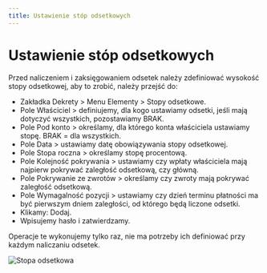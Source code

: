 ```yaml
---
title: Ustawienie stóp odsetkowych
---
```

# Ustawienie stóp odsetkowych

Przed naliczeniem i zaksięgowaniem odsetek należy zdefiniować wysokość stopy odsetkowej, aby to zrobić, należy przejść do:

- Zakładka Dekrety > Menu Elementy > Stopy odsetkowe.
- Pole Właściciel > definiujemy, dla kogo ustawiamy odsetki, jeśli mają dotyczyć wszystkich, pozostawiamy BRAK.
- Pole Pod konto > określamy, dla którego konta właściciela ustawiamy stopę. BRAK = dla wszystkich.
- Pole Data > ustawiamy datę obowiązywania stopy odsetkowej.
- Pole Stopa roczna > określamy stopę procentową.
- Pole Kolejność pokrywania > ustawiamy czy wpłaty właściciela mają najpierw pokrywać zaległość odsetkową, czy główną.
- Pole Pokrywanie ze zwrotów > określamy czy zwroty mają pokrywać zaległość odsetkową.
- Pole Wymagalność pozycji > ustawiamy czy dzień terminu płatności ma być pierwszym dniem zaległości, od którego będą liczone odsetki.
- Klikamy: Dodaj.
- Wpisujemy hasło i zatwierdzamy.

Operacje te wykonujemy tylko raz, nie ma potrzeby ich definiować przy każdym naliczaniu odsetek.

![Stopa odsetkowa](stopaods.gif)